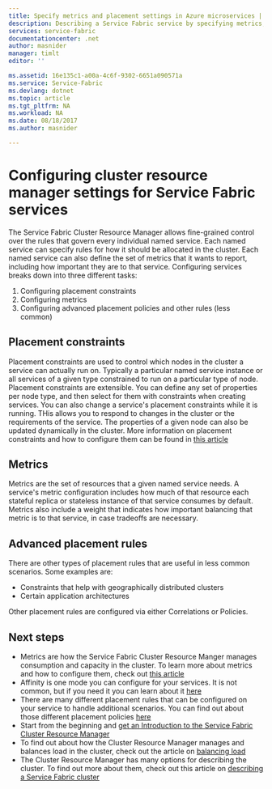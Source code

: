 ```yaml
---
title: Specify metrics and placement settings in Azure microservices | Microsoft Docs
description: Describing a Service Fabric service by specifying metrics, placement constraints, and other placement policies.
services: service-fabric
documentationcenter: .net
author: masnider
manager: timlt
editor: ''

ms.assetid: 16e135c1-a00a-4c6f-9302-6651a090571a
ms.service: Service-Fabric
ms.devlang: dotnet
ms.topic: article
ms.tgt_pltfrm: NA
ms.workload: NA
ms.date: 08/18/2017
ms.author: masnider

---
```

# Configuring cluster resource manager settings for Service Fabric services
The Service Fabric Cluster Resource Manager allows fine-grained control over the rules that govern every individual named service. Each named service can specify rules for how it should be allocated in the cluster. Each named service can also define the set of metrics that it wants to report, including how important they are to that service. Configuring services breaks down into three different tasks:

1. Configuring placement constraints
2. Configuring metrics
3. Configuring advanced placement policies and other rules (less common)

## Placement constraints
Placement constraints are used to control which nodes in the cluster a service can actually run on. Typically a particular named service instance or all services of a given type constrained to run on a particular type of node. Placement constraints are extensible. You can define any set of properties per  node type, and then select for them with constraints when creating services. You can also change a service's placement constraints while it is running. THis allows you to respond to changes in the cluster or the requirements of the service. The properties of a given node can also be updated dynamically in the cluster. More information on placement constraints and how to configure them can be found in [this article](service-fabric-cluster-resource-manager-cluster-description.md#node-properties-and-placement-constraints)

## Metrics
Metrics are the set of resources that a given named service needs. A service's metric configuration includes how much of that resource each stateful replica or stateless instance of that service consumes by default. Metrics also include a weight that indicates how important balancing that metric is to that service, in case tradeoffs are necessary.

## Advanced placement rules
There are other types of placement rules that are useful in less common scenarios. Some examples are:
- Constraints that help with geographically distributed clusters
- Certain application architectures

Other placement rules are configured via either Correlations or Policies.

## Next steps
- Metrics are how the Service Fabric Cluster Resource Manger manages consumption and capacity in the cluster. To learn more about metrics and how to configure them, check out [this article](service-fabric-cluster-resource-manager-metrics.md)
- Affinity is one mode you can configure for your services. It is not common, but if you need it you can learn about it [here](service-fabric-cluster-resource-manager-advanced-placement-rules-affinity.md)
- There are many different placement rules that can be configured on your service to handle additional scenarios. You can find out about those different placement policies [here](service-fabric-cluster-resource-manager-advanced-placement-rules-placement-policies.md)
- Start from the beginning and [get an Introduction to the Service Fabric Cluster Resource Manager](service-fabric-cluster-resource-manager-introduction.md)
- To find out about how the Cluster Resource Manager manages and balances load in the cluster, check out the article on [balancing load](service-fabric-cluster-resource-manager-balancing.md)
- The Cluster Resource Manager has many options for describing the cluster. To find out more about them, check out this article on [describing a Service Fabric cluster](service-fabric-cluster-resource-manager-cluster-description.md)
